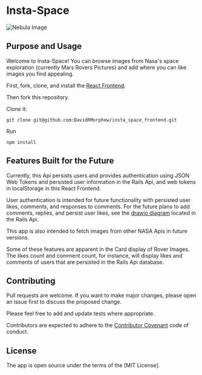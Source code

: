 # Insta-Space

![Nebula Image](https://lh3.googleusercontent.com/YGJ77qN9KiwctZgfqV8Bf3hNo0rZvcFaPKDTkvtS6kVbtwyCS80Pm6dpXzJCCLZE1Q)

## Purpose and Usage

Welcome to Insta-Space! You can browse images from Nasa's space exploration (currently Mars Rovers Pictures) and add where you can like images you find appealing.

First, fork, clone, and install the [React Frontend](https://github.com/DavidRMorphew/insta_space_frontend).

Then fork this repository.

Clone it:
```
git clone git@github.com:DavidRMorphew/insta_space_frontend.git
```
Run
```
npm install
```
## Features Built for the Future

Currently, this Api persists users and provides authentication using JSON Web Tokens and persisted user information in the Rails Api, and web tokens in localStorage in this React Frontend.

User authentication is intended for future functionality with persisted user likes, comments, and responses to comments. For the future plans to add comments, replies, and persist user likes, see the  [drawio diagram](/Users/Morpheus299800/Projects/coding_challenges/my-insta-space-split/insta-space-backend/insta_space_backend/database_table.png) located in the Rails Api.

This app is also intended to fetch images from other NASA Apis in future versions.

Some of these features are apparent in the Card display of Rover Images. The likes count and comment count, for instance, will display likes and comments of users that are persisted in the Rails Api database.

## Contributing

Pull requests are welcome. If you want to make major changes, please open an issue first to discuss the proposed change.

Please feel free to add and update tests where appropriate.

Contributors are expected to adhere to the [Contributor Covenant](https://www.contributor-covenant.org/) code of conduct.

## License

The app is open source under the terms of the [MIT License].